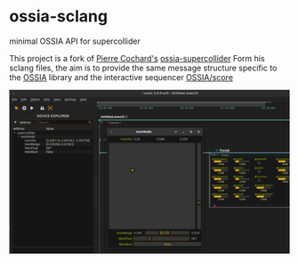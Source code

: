 # ossia-sclang
minimal OSSIA API for supercollider

This project is a fork of [Pierre Cochard's](https://github.com/pchdev) [ossia-supercollider](https://github.com/OSSIA/ossia-supercollider.git)
Form his sclang files, the aim is to provide the same message structure
specific to the [OSSIA](https://github.com/OSSIA/libossia.git) library
and the interactive sequencer [OSSIA/score](https://github.com/OSSIA/score.git)

![OSSIAScreenshot](HelpSource/wsclang_snapshot-4.png)

